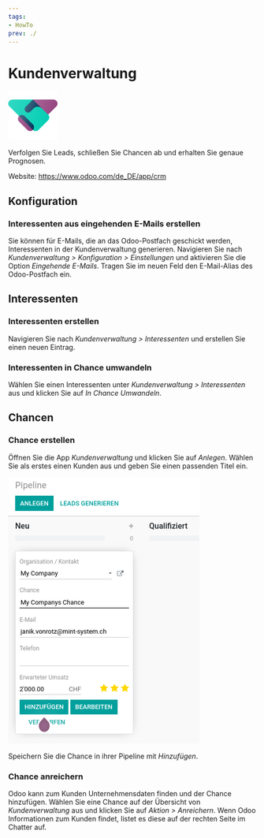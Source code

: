 ```yaml
---
tags:
- HowTo
prev: ./
---
```

# Kundenverwaltung
![icons_odoo_crm](assets/icons_odoo_crm.png)

Verfolgen Sie Leads, schließen Sie Chancen ab und erhalten Sie genaue Prognosen.

Website: <https://www.odoo.com/de_DE/app/crm>

## Konfiguration

### Interessenten aus eingehenden E-Mails erstellen

Sie können für E-Mails, die an das Odoo-Postfach geschickt werden, Interessenten in der Kundenverwaltung generieren. Navigieren Sie nach *Kundenverwaltung > Konfiguration > Einstellungen* und aktivieren Sie die Option *Eingehende E-Mails*. Tragen Sie im neuen Feld den E-Mail-Alias des Odoo-Postfach ein.

## Interessenten

### Interessenten erstellen

Navigieren Sie nach *Kundenverwaltung > Interessenten* und erstellen Sie einen neuen Eintrag.

### Interessenten in Chance umwandeln

Wählen Sie einen Interessenten unter *Kundenverwaltung > Interessenten* aus und klicken Sie auf *In Chance Umwandeln*.

## Chancen

### Chance erstellen

Öffnen Sie die App *Kundenverwaltung* und klicken Sie auf *Anlegen*. Wählen Sie als erstes einen Kunden aus und geben Sie einen passenden Titel ein.

![](assets/Kundenverwaltung.png)

Speichern Sie die Chance in ihrer Pipeline mit *Hinzufügen*.

### Chance anreichern

Odoo kann zum Kunden Unternehmensdaten finden und der Chance hinzufügen. Wählen Sie eine Chance auf der Übersicht von *Kundenverwaltung* aus und klicken Sie auf *Aktion > Anreichern*. Wenn Odoo Informationen zum Kunden findet, listet es diese auf der rechten Seite im Chatter auf.
